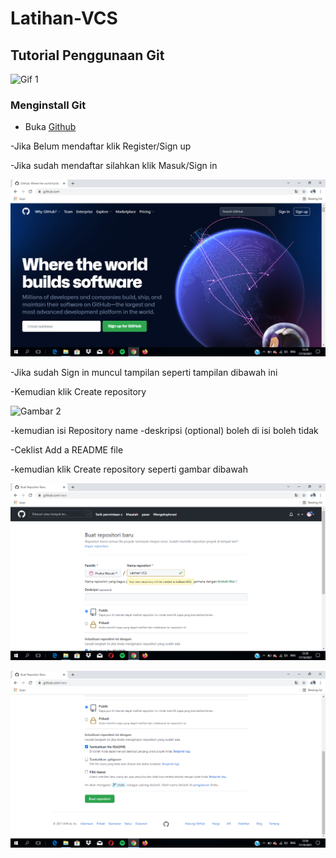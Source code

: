 # Latihan-VCS
## Tutorial Penggunaan Git

![Gif 1](screenshot/gif1)

### Menginstall Git
- Buka [Github](https://Github.com)

-Jika Belum mendaftar klik Register/Sign up

-Jika sudah mendaftar silahkan klik Masuk/Sign in

![Gambar 1](screenshot/Ss1.png)

-Jika sudah Sign in muncul tampilan seperti tampilan dibawah ini

-Kemudian klik Create repository

![Gambar 2](screenshot/InkedSs2_LI.jpg)

-kemudian isi Repository name
-deskripsi (optional) boleh di isi boleh tidak

-Ceklist Add a README file

-kemudian klik Create repository seperti gambar dibawah

![Gambar 3](screenshot/Ss3.png)

![Gambar 4](screenshot/Ss4.png)